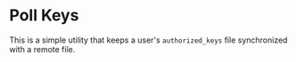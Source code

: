 # Poll Keys

This is a simple utility that keeps a user's `authorized_keys` file synchronized with a remote file.
